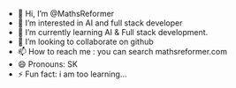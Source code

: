 - 👋 Hi, I’m @MathsReformer
- 👀 I’m interested in AI and full stack developer
- 🌱 I’m currently learning AI & Full stack development.
- 💞️ I’m looking to collaborate on github
- 📫 How to reach me : you can search mathsreformer.com
- 😄 Pronouns: SK
- ⚡ Fun fact: i am too learning...

<!---
MathsReformer/MathsReformer is a ✨ special ✨ repository because its `README.md` (this file) appears on your GitHub profile.
You can click the Preview link to take a look at your changes.
--->
